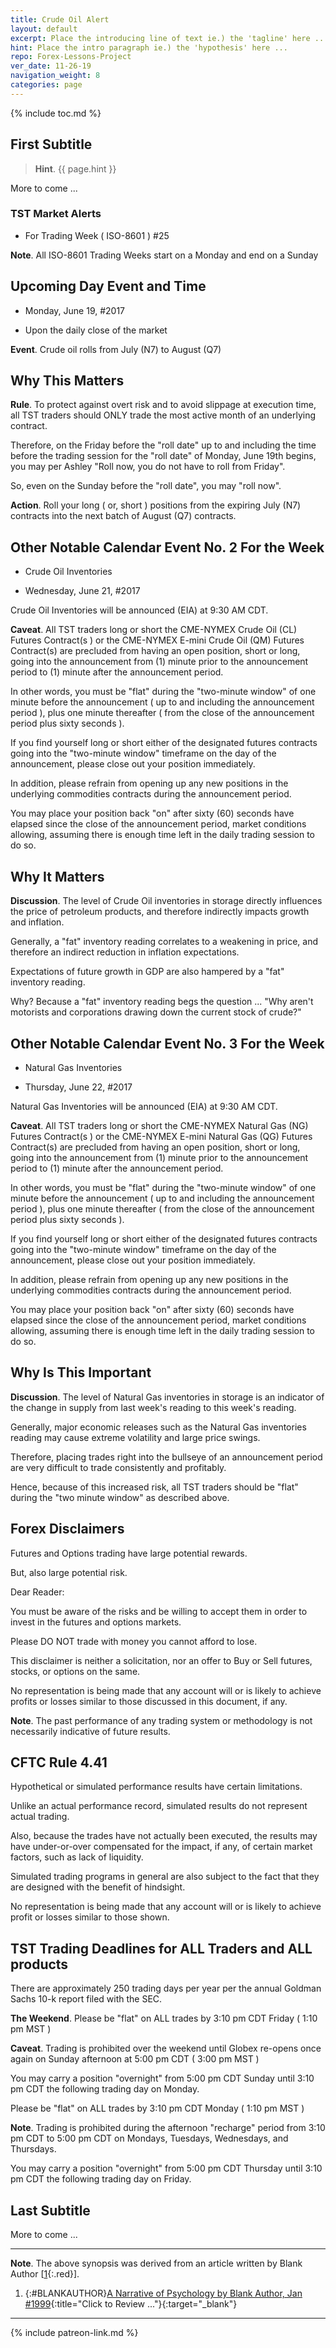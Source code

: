 ```yaml
---
title: Crude Oil Alert
layout: default
excerpt: Place the introducing line of text ie.) the 'tagline' here ...
hint: Place the intro paragraph ie.) the 'hypothesis' here ...
repo: Forex-Lessons-Project
ver_date: 11-26-19
navigation_weight: 8
categories: page
---
```

{% include toc.md %}

## First Subtitle

> **Hint**. {{ page.hint }}

More to come ...

### TST Market Alerts

- For Trading Week ( ISO-8601 ) #25

**Note**. All ISO-8601 Trading Weeks start on a Monday and end on a Sunday

## Upcoming Day Event and Time

- Monday, June 19, #2017

- Upon the daily close of the market

**Event**. Crude oil rolls from July (N7) to August (Q7)

## Why This Matters

**Rule**. To protect against overt risk and to avoid slippage at execution time, all TST traders should ONLY trade the most active month of an underlying contract.

Therefore, on the Friday before the "roll date" up to and including the time before the trading session for the "roll date" of Monday, June 19th begins, you may per Ashley "Roll now, you do not have to roll from Friday".

So, even on the Sunday before the "roll date", you may "roll now".

**Action**. Roll your long ( or, short ) positions from the expiring July (N7) contracts into the next batch of August (Q7) contracts.

## Other Notable Calendar Event No. 2 For the Week

- Crude Oil Inventories

- Wednesday, June 21, #2017

Crude Oil Inventories will be announced (EIA) at 9:30 AM CDT.

**Caveat**. All TST traders long or short the CME-NYMEX Crude Oil (CL) Futures Contract(s ) or the CME-NYMEX E-mini Crude Oil (QM) Futures Contract(s) are precluded from having an open position, short or long, going into the announcement from (1) minute prior to the announcement period to (1) minute after the announcement period.

In other words, you must be "flat" during the "two-minute window" of one minute before the announcement ( up to and including the announcement period ), plus one minute thereafter ( from the close of the announcement period plus sixty seconds ).

If you find yourself long or short either of the designated futures contracts going into the "two-minute window" timeframe on the day of the announcement, please close out your position immediately.

In addition, please refrain from opening up any new positions in the underlying commodities contracts during the announcement period.

You may place your position back "on" after sixty (60) seconds have elapsed since the close of the announcement period, market conditions allowing, assuming there is enough time left in the daily trading session to do so.

## Why It Matters

**Discussion**. The level of Crude Oil inventories in storage directly influences the price of petroleum products, and therefore indirectly impacts growth and inflation.

Generally, a "fat" inventory reading correlates to a weakening in price, and therefore an indirect reduction in inflation expectations.

Expectations of future growth in GDP are also hampered by a "fat" inventory reading.

Why? Because a "fat" inventory reading begs the question ... "Why aren't motorists and corporations drawing down the current stock of crude?"

## Other Notable Calendar Event No. 3 For the Week

- Natural Gas Inventories

- Thursday, June 22, #2017

Natural Gas Inventories will be announced (EIA) at 9:30 AM CDT.

**Caveat**. All TST traders long or short the CME-NYMEX Natural Gas (NG) Futures Contract(s ) or the CME-NYMEX E-mini Natural Gas (QG) Futures Contract(s) are precluded from having an open position, short or long, going into the announcement from (1) minute prior to the announcement period to (1) minute after the announcement period.

In other words, you must be "flat" during the "two-minute window" of one minute before the announcement ( up to and including the announcement period ), plus one minute thereafter ( from the close of the announcement period plus sixty seconds ).

If you find yourself long or short either of the designated futures contracts going into the "two-minute window" timeframe on the day of the announcement, please close out your position immediately.

In addition, please refrain from opening up any new positions in the underlying commodities contracts during the announcement period.

You may place your position back "on" after sixty (60) seconds have elapsed since the close of the announcement period, market conditions allowing, assuming there is enough time left in the daily trading session to do so.

## Why Is This Important

**Discussion**. The level of Natural Gas inventories in storage is an indicator of the change in supply from last week's reading to this week's reading.

Generally, major economic releases such as the Natural Gas inventories reading may cause extreme volatility and large price swings.

Therefore, placing trades right into the bullseye of an announcement period are very difficult to trade consistently and profitably.

Hence, because of this increased risk, all TST traders should be "flat" during the "two minute window" as described above.

## Forex Disclaimers

Futures and Options trading have large potential rewards.

But, also large potential risk.

Dear Reader:

You must be aware of the risks and be willing to accept them in order to invest in the futures and options markets.

Please DO NOT trade with money you cannot afford to lose.

This disclaimer is neither a solicitation, nor an offer to Buy or Sell futures, stocks, or options on the same.

No representation is being made that any account will or is likely to achieve profits or losses similar to those discussed in this document, if any.

**Note**. The past performance of any trading system or methodology is not necessarily indicative of future results.

## CFTC Rule 4.41

Hypothetical or simulated performance results have certain limitations.

Unlike an actual performance record, simulated results do not represent actual trading.

Also, because the trades have not actually been executed, the results may have under-or-over compensated for the impact, if any, of certain market factors, such as lack of liquidity.

Simulated trading programs in general are also subject to the fact that they are designed with the benefit of hindsight.

No representation is being made that any account will or is likely to achieve profit or losses similar to those shown.

## TST Trading Deadlines for ALL Traders and ALL products

There are approximately 250 trading days per year per the annual Goldman Sachs 10-k report filed with the SEC.

**The Weekend**. Please be "flat" on ALL trades by 3:10 pm CDT Friday ( 1:10 pm MST )

**Caveat**. Trading is prohibited over the weekend until Globex re-opens once again on Sunday afternoon at 5:00 pm CDT ( 3:00 pm MST )

You may carry a position "overnight" from 5:00 pm CDT Sunday until 3:10 pm CDT the following trading day on Monday.

Please be "flat" on ALL trades by 3:10 pm CDT Monday ( 1:10 pm MST )

**Note**. Trading is prohibited during the afternoon "recharge" period from 3:10 pm CDT to 5:00 pm CDT on Mondays, Tuesdays, Wednesdays, and Thursdays.

You may carry a position "overnight" from 5:00 pm CDT Thursday until 3:10 pm CDT the following trading day on Friday.

## Last Subtitle

More to come ...

***

**Note**. The above synopsis was derived from an article written by Blank Author [[1](#BLANKAUTHOR){:.red}].

1. {:#BLANKAUTHOR}[A Narrative of Psychology by Blank Author, Jan #1999](http://cowles.yale.edu/sites/default/files/files/pub/d20/d2069.pdf){:title="Click to Review ..."}{:target="_blank"}

***

{% include patreon-link.md %}
